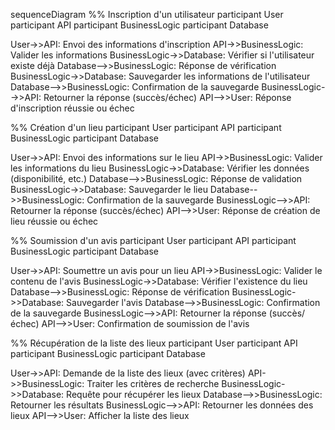 sequenceDiagram
%% Inscription d'un utilisateur
participant User
participant API
participant BusinessLogic
participant Database

User->>API: Envoi des informations d'inscription
API->>BusinessLogic: Valider les informations
BusinessLogic->>Database: Vérifier si l'utilisateur existe déjà
Database-->>BusinessLogic: Réponse de vérification
BusinessLogic->>Database: Sauvegarder les informations de l'utilisateur
Database-->>BusinessLogic: Confirmation de la sauvegarde
BusinessLogic-->>API: Retourner la réponse (succès/échec)
API-->>User: Réponse d'inscription réussie ou échec


%% Création d'un lieu
participant User
participant API
participant BusinessLogic
participant Database

User->>API: Envoi des informations sur le lieu
API->>BusinessLogic: Valider les informations du lieu
BusinessLogic->>Database: Vérifier les données (disponibilité, etc.)
Database-->>BusinessLogic: Réponse de validation
BusinessLogic->>Database: Sauvegarder le lieu
Database-->>BusinessLogic: Confirmation de la sauvegarde
BusinessLogic-->>API: Retourner la réponse (succès/échec)
API-->>User: Réponse de création de lieu réussie ou échec


%% Soumission d'un avis
participant User
participant API
participant BusinessLogic
participant Database

User->>API: Soumettre un avis pour un lieu
API->>BusinessLogic: Valider le contenu de l'avis
BusinessLogic->>Database: Vérifier l'existence du lieu
Database-->>BusinessLogic: Réponse de vérification
BusinessLogic->>Database: Sauvegarder l'avis
Database-->>BusinessLogic: Confirmation de la sauvegarde
BusinessLogic-->>API: Retourner la réponse (succès/échec)
API-->>User: Confirmation de soumission de l'avis


%% Récupération de la liste des lieux
participant User
participant API
participant BusinessLogic
participant Database

User->>API: Demande de la liste des lieux (avec critères)
API->>BusinessLogic: Traiter les critères de recherche
BusinessLogic->>Database: Requête pour récupérer les lieux
Database-->>BusinessLogic: Retourner les résultats
BusinessLogic-->>API: Retourner les données des lieux
API-->>User: Afficher la liste des lieux

